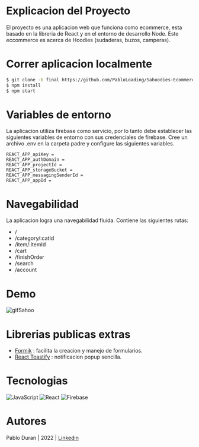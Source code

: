 # Explicacion del Proyecto
El proyecto es una aplicacion web que funciona como ecommerce, esta basado en la libreria de React y
en el entorno de desarrollo Node. Este eccommerce es acerca de Hoodies (sudaderas, buzos, camperas).

# Correr aplicacion localmente

```bash
$ git clone -b final https://github.com/PabloLoading/Sahoodies-Ecommerce.git 
$ npm install
$ npm start
```
# Variables de entorno
La aplicacion utiliza firebase como servicio, por lo tanto debe establecer las siguientes variables de entorno
con sus credenciales de firebase. Cree un archivo .env en la carpeta padre y configure las siguientes variables.
```
REACT_APP_apiKey =
REACT_APP_authDomain =
REACT_APP_projectId =
REACT_APP_storageBucket =
REACT_APP_messagingSenderId =
REACT_APP_appId =
```
# Navegabilidad
La aplicacion logra una navegabilidad fluida.  Contiene las siguientes rutas:
- /
- /category/:catId
- /item/:itemId
- /cart
- /finishOrder
- /search
- /account
 
# Demo
![gifSahoo](https://user-images.githubusercontent.com/90655224/177210605-67eb19af-92ba-46ea-b6d2-e890c5f6b9e4.gif)

# Librerias publicas extras
-  [Formik](https://formik.org/) : facilita la creacion y manejo de formularios. 
- [React Toastify](https://fkhadra.github.io/react-toastify/introduction/) : notificacion popup sencilla. 

# Tecnologias

![JavaScript](https://img.shields.io/badge/javascript-%23323330.svg?style=for-the-badge&logo=javascript&logoColor=%23F7DF1E)
![React](https://img.shields.io/badge/react-%2320232a.svg?style=for-the-badge&logo=react&logoColor=%2361DAFB)
![Firebase](https://img.shields.io/badge/Firebase-039BE5?style=for-the-badge&logo=Firebase&logoColor=white)

# Autores
Pablo Duran | 2022 | [Linkedin](https://www.linkedin.com/in/pablo-dur%C3%A1n-b07a11220/)
